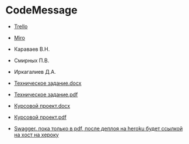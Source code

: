 # CodeMessage

* [Trello](https://trello.com/b/jHSGbgHG/dt)
* [Miro](https://miro.com/app/board/uXjVOFYqJrc=/)

* Караваев В.Н.
* Смирных П.В.
* Иркагалиев Д.А.

* [Техническое задание.docx](https://github.com/Eygonb/CodeMessage/blob/main/Documentation/%D0%A2%D0%B5%D1%85%D0%BD%D0%B8%D1%87%D0%B5%D1%81%D0%BA%D0%BE%D0%B5%20%D0%B7%D0%B0%D0%B4%D0%B0%D0%BD%D0%B8%D0%B5.docx)
* [Техническое задание.pdf](https://github.com/Eygonb/CodeMessage/blob/main/Documentation/%D0%A2%D0%B5%D1%85%D0%BD%D0%B8%D1%87%D0%B5%D1%81%D0%BA%D0%BE%D0%B5%20%D0%B7%D0%B0%D0%B4%D0%B0%D0%BD%D0%B8%D0%B5.pdf)
* [Курсовой проект.docx](https://github.com/Eygonb/CodeMessage/blob/main/Documentation/%D0%9A%D1%83%D1%80%D1%81%D0%BE%D0%B2%D0%BE%D0%B9%20%D0%BF%D1%80%D0%BE%D0%B5%D0%BA%D1%82.docx)
* [Курсовой проект.pdf](https://github.com/Eygonb/CodeMessage/blob/main/Documentation/%D0%9A%D1%83%D1%80%D1%81%D0%BE%D0%B2%D0%BE%D0%B9%20%D0%BF%D1%80%D0%BE%D0%B5%D0%BA%D1%82.pdf)
* [Swagger. пока только в pdf, после деплоя на heroku будет ссылкой на хост на хероку](https://github.com/Eygonb/CodeMessage/blob/main/Documentation/Swagger%20UI.pdf)
